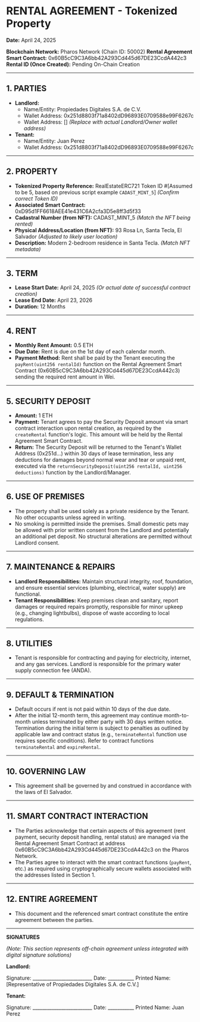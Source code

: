 # RENTAL AGREEMENT - Tokenized Property

**Date:** April 24, 2025

**Blockchain Network:** Pharos Network (Chain ID: 50002)
**Rental Agreement Smart Contract:** 0x60B5cC9C3A6bb42A293Cd445d67DE23CcdA442c3
**Rental ID (Once Created):** Pending On-Chain Creation

---

## 1. PARTIES

* **Landlord:**
    * Name/Entity: Propiedades Digitales S.A. de C.V.
    * Wallet Address: 0x251d8803f71a8402dD96893E0709588e99F6267c
    * Wallet Address: [] *(Replace with actual Landlord/Owner wallet address)*
* **Tenant:**
    * Name/Entity: Juan Perez
    * Wallet Address: 0x251d8803f71a8402dD96893E0709588e99F6267c

---

## 2. PROPERTY

* **Tokenized Property Reference:** RealEstateERC721 Token ID #[Assumed to be 5, based on previous script example `CADAST_MINT_5`] *(Confirm correct Token ID)*
* **Associated Smart Contract:** 0xD95d1FF6618AEE41e431C6A2cfa3D5e8ff3d5f33
* **Cadastral Number (from NFT):** CADAST_MINT_5 *(Match the NFT being rented)*
* **Physical Address/Location (from NFT):** 93 Rosa Ln, Santa Tecla, El Salvador *(Adjusted to likely user location)*
* **Description:** Modern 2-bedroom residence in Santa Tecla. *(Match NFT metadata)*

---

## 3. TERM

* **Lease Start Date:** April 24, 2025 *(Or actual date of successful contract creation)*
* **Lease End Date:** April 23, 2026
* **Duration:** 12 Months

---

## 4. RENT

* **Monthly Rent Amount:** 0.5 ETH
* **Due Date:** Rent is due on the 1st day of each calendar month.
* **Payment Method:** Rent shall be paid by the Tenant executing the `payRent(uint256 rentalId)` function on the Rental Agreement Smart Contract (0x60B5cC9C3A6bb42A293Cd445d67DE23CcdA442c3) sending the required rent amount in Wei.

---

## 5. SECURITY DEPOSIT

* **Amount:** 1 ETH
* **Payment:** Tenant agrees to pay the Security Deposit amount via smart contract interaction upon rental creation, as required by the `createRental` function's logic. This amount will be held by the Rental Agreement Smart Contract.
* **Return:** The Security Deposit will be returned to the Tenant's Wallet Address (0x251d...) within 30 days of lease termination, less any deductions for damages beyond normal wear and tear or unpaid rent, executed via the `returnSecurityDeposit(uint256 rentalId, uint256 deductions)` function by the Landlord/Manager.

---

## 6. USE OF PREMISES

* The property shall be used solely as a private residence by the Tenant. No other occupants unless agreed in writing.
* No smoking is permitted inside the premises. Small domestic pets may be allowed with prior written consent from the Landlord and potentially an additional pet deposit. No structural alterations are permitted without Landlord consent.

---

## 7. MAINTENANCE & REPAIRS

* **Landlord Responsibilities:** Maintain structural integrity, roof, foundation, and ensure essential services (plumbing, electrical, water supply) are functional.
* **Tenant Responsibilities:** Keep premises clean and sanitary, report damages or required repairs promptly, responsible for minor upkeep (e.g., changing lightbulbs), dispose of waste according to local regulations.

---

## 8. UTILITIES

* Tenant is responsible for contracting and paying for electricity, internet, and any gas services. Landlord is responsible for the primary water supply connection fee (ANDA).

---

## 9. DEFAULT & TERMINATION

* Default occurs if rent is not paid within 10 days of the due date.
* After the initial 12-month term, this agreement may continue month-to-month unless terminated by either party with 30 days written notice. Termination during the initial term is subject to penalties as outlined by applicable law and contract status (e.g., `terminateRental` function use requires specific conditions). Refer to contract functions `terminateRental` and `expireRental`.

---

## 10. GOVERNING LAW

* This agreement shall be governed by and construed in accordance with the laws of El Salvador.

---

## 11. SMART CONTRACT INTERACTION

* The Parties acknowledge that certain aspects of this agreement (rent payment, security deposit handling, rental status) are managed via the Rental Agreement Smart Contract at address 0x60B5cC9C3A6bb42A293Cd445d67DE23CcdA442c3 on the Pharos Network.
* The Parties agree to interact with the smart contract functions (`payRent`, etc.) as required using cryptographically secure wallets associated with the addresses listed in Section 1.

---

## 12. ENTIRE AGREEMENT

* This document and the referenced smart contract constitute the entire agreement between the parties.

---

**SIGNATURES**

*(Note: This section represents off-chain agreement unless integrated with digital signature solutions)*

**Landlord:**

Signature: _________________________ Date: ___________
Printed Name: [Representative of Propiedades Digitales S.A. de C.V.]

**Tenant:**

Signature: _________________________ Date: ___________
Printed Name: Juan Perez